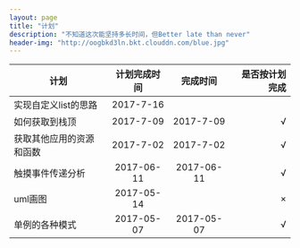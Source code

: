 ```yaml
---
layout: page
title: "计划"
description: "不知道这次能坚持多长时间，但Better late than never"
header-img: "http://oogbkd3ln.bkt.clouddn.com/blue.jpg"
---
```


|计划           | 计划完成时间   | 完成时间        |是否按计划完成|
| ------------- |:-------------:| :-------------:|-----:|
| 实现自定义list的思路 | 2017-7-16 |     |      |
| 如何获取到栈顶 | 2017-7-09 |  2017-7-09   |  √    |
| 获取其他应用的资源和函数 | 2017-7-02 | 2017-7-02 |  √ |
| 触摸事件传递分析 | 2017-06-11    |  2017-06-11   | √    |
| uml画图 | 2017-05-14    |     |  ×   |
| 单例的各种模式 | 2017-05-07     |2017-05-07     | √    |
